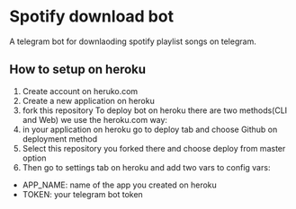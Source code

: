 # Spotify download bot
A telegram bot for downlaoding spotify playlist songs on telegram.

## How to setup on heroku
1. Create account on heruko.com
2. Create a new application on heroku
3. fork this repository
To deploy bot on heroku there are two methods(CLI and Web) we use the heroku.com way:
4. in your application on heroku go to deploy tab and choose Github on deployment method
5. Select this repository you forked there and choose deploy from master option
6. Then go to settings tab on heroku and add two vars to config vars:
- APP_NAME: name of the app you created on heroku
- TOKEN: your telegram bot token
